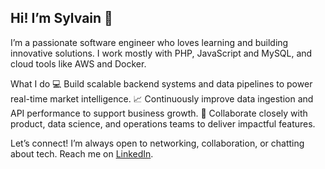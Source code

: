 ## Hi! I’m Sylvain 👋
I’m a passionate software engineer who loves learning and building innovative solutions. I work mostly with PHP, JavaScript and MySQL, and cloud tools like AWS and Docker.

What I do
💻 Build scalable backend systems and data pipelines to power real-time market intelligence.
📈 Continuously improve data ingestion and API performance to support business growth.
🤝 Collaborate closely with product, data science, and operations teams to deliver impactful features.

Let’s connect!
I’m always open to networking, collaboration, or chatting about tech.
Reach me on [LinkedIn](https://www.linkedin.com/in/sylvain-lecire/).
